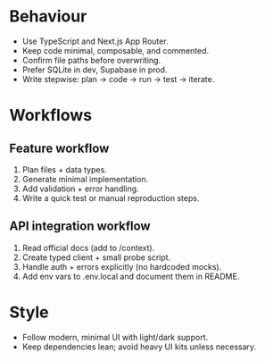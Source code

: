 # Behaviour
- Use TypeScript and Next.js App Router.
- Keep code minimal, composable, and commented.
- Confirm file paths before overwriting.
- Prefer SQLite in dev, Supabase in prod.
- Write stepwise: plan -> code -> run -> test -> iterate.

# Workflows
## Feature workflow
1. Plan files + data types.
2. Generate minimal implementation.
3. Add validation + error handling.
4. Write a quick test or manual reproduction steps.

## API integration workflow
1. Read official docs (add to /context).
2. Create typed client + small probe script.
3. Handle auth + errors explicitly (no hardcoded mocks).
4. Add env vars to .env.local and document them in README.

# Style
- Follow modern, minimal UI with light/dark support.
- Keep dependencies lean; avoid heavy UI kits unless necessary.
